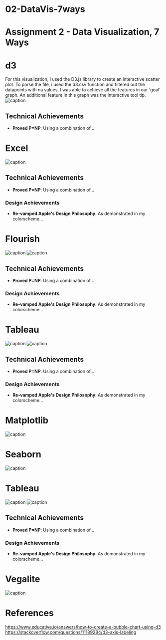 # 02-DataVis-7ways

Assignment 2 - Data Visualization, 7 Ways  
===
# d3
For this visualization, I used the D3.js library to create an interactive scatter plot. To parse the file, i used the d3.csv function and filtered out the datapoints with na values. I was able to achieve all the features in our 'goal' graph. An additional feature in this graph was the interactive tool tip.
![caption](img/d3Viz.png)
## Technical Achievements
- **Proved P=NP**: Using a combination of...

# Excel
![caption](img/ExcelViz.png)

## Technical Achievements
- **Proved P=NP**: Using a combination of...

### Design Achievements
- **Re-vamped Apple's Design Philosophy**: As demonstrated in my colorscheme...

# Flourish
![caption](img/flourishViz.png)
![caption](img/flourishViz2.png)

## Technical Achievements
- **Proved P=NP**: Using a combination of...

### Design Achievements
- **Re-vamped Apple's Design Philosophy**: As demonstrated in my colorscheme...

# Tableau
![caption](img/tableauViz.png)
![caption](img/tableauViz2.png)

## Technical Achievements
- **Proved P=NP**: Using a combination of...

### Design Achievements
- **Re-vamped Apple's Design Philosophy**: As demonstrated in my colorscheme...

# Matplotlib
![caption](img/matplotlib.png)

# Seaborn
![caption](img/seabornViz.png)

# Tableau
![caption](img/tableauViz.png)
![caption](img/tableauViz2.png)

## Technical Achievements
- **Proved P=NP**: Using a combination of...

### Design Achievements
- **Re-vamped Apple's Design Philosophy**: As demonstrated in my colorscheme...

# Vegalite
![caption](img/vegaViz.png)

# References
https://www.educative.io/answers/how-to-create-a-bubble-chart-using-d3
https://stackoverflow.com/questions/11189284/d3-axis-labeling
